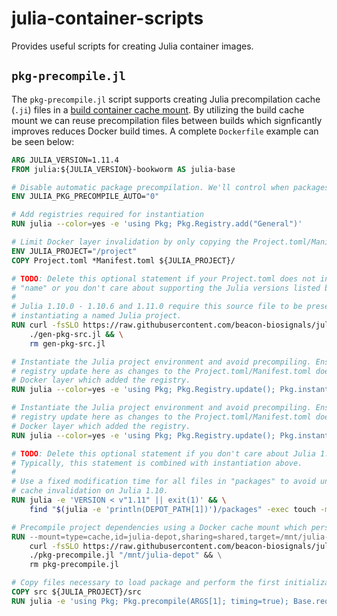 # julia-container-scripts

Provides useful scripts for creating Julia container images.

## `pkg-precompile.jl`

The `pkg-precompile.jl` script supports creating Julia precompilation cache (`.ji`) files in a [build container cache mount](https://docs.docker.com/reference/dockerfile/#run---mounttypecache). By utilizing the build cache mount we can reuse precompilation files between builds which signficantly improves reduces Docker build times. A complete `Dockerfile` example can be seen below:

```Dockerfile
ARG JULIA_VERSION=1.11.4
FROM julia:${JULIA_VERSION}-bookworm AS julia-base

# Disable automatic package precompilation. We'll control when packages are precompiled.
ENV JULIA_PKG_PRECOMPILE_AUTO="0"

# Add registries required for instantiation
RUN julia --color=yes -e 'using Pkg; Pkg.Registry.add("General")'

# Limit Docker layer invalidation by only copying the Project.toml/Manifest.toml files.
ENV JULIA_PROJECT="/project"
COPY Project.toml *Manifest.toml ${JULIA_PROJECT}/

# TODO: Delete this optional statement if your Project.toml does not include the field
# "name" or you don't care about supporting the Julia versions listed below.
#
# Julia 1.10.0 - 1.10.6 and 1.11.0 require this source file to be present when
# instantiating a named Julia project.
RUN curl -fsSLO https://raw.githubusercontent.com/beacon-biosignals/julia-container-scripts/refs/tags/v1/gen-pkg-src.jl && \
    ./gen-pkg-src.jl && \
    rm gen-pkg-src.jl

# Instantiate the Julia project environment and avoid precompiling. Ensure we perform a
# registry update here as changes to the Project.toml/Manifest.toml does not invalidate the
# Docker layer which added the registry.
RUN julia --color=yes -e 'using Pkg; Pkg.Registry.update(); Pkg.instantiate(); Pkg.build()'

# Instantiate the Julia project environment and avoid precompiling. Ensure we perform a
# registry update here as changes to the Project.toml/Manifest.toml does not invalidate the
# Docker layer which added the registry.
RUN julia --color=yes -e 'using Pkg; Pkg.Registry.update(); Pkg.instantiate(); Pkg.build()'

# TODO: Delete this optional statement if you don't care about Julia 1.10 support.
# Typically, this statement is combined with instantiation above.
#
# Use a fixed modification time for all files in "packages" to avoid unnecessary precompile
# cache invalidation on Julia 1.10.
RUN julia -e 'VERSION < v"1.11" || exit(1)' && \
    find "$(julia -e 'println(DEPOT_PATH[1])')/packages" -exec touch -m -t 197001010000 {} \;

# Precompile project dependencies using a Docker cache mount which persists between builds.
RUN --mount=type=cache,id=julia-depot,sharing=shared,target=/mnt/julia-depot \
    curl -fsSLO https://raw.githubusercontent.com/beacon-biosignals/julia-container-scripts/refs/tags/v1/pkg-precompile.jl &&
    ./pkg-precompile.jl "/mnt/julia-depot" && \
    rm pkg-precompile.jl

# Copy files necessary to load package and perform the first initialization.
COPY src ${JULIA_PROJECT}/src
RUN julia -e 'using Pkg; Pkg.precompile(ARGS[1]; timing=true); Base.require(Main, Symbol(ARGS[1]))' $(basename "${JULIA_PROJECT}")
```
